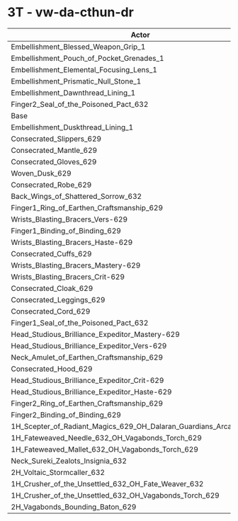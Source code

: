 # 3T - vw-da-cthun-dr
| Actor | DPS | Increase |
|---|:---:|:---:|
|Embellishment_Blessed_Weapon_Grip_1|2130030|3.39%|
|Embellishment_Pouch_of_Pocket_Grenades_1|2070516|0.50%|
|Embellishment_Elemental_Focusing_Lens_1|2065684|0.27%|
|Embellishment_Prismatic_Null_Stone_1|2061484|0.06%|
|Embellishment_Dawnthread_Lining_1|2060902|0.03%|
|Finger2_Seal_of_the_Poisoned_Pact_632|2060550|0.02%|
|Base|2060184|0.00%|
|Embellishment_Duskthread_Lining_1|2059801|-0.02%|
|Consecrated_Slippers_629|2059797|-0.02%|
|Consecrated_Mantle_629|2058280|-0.09%|
|Consecrated_Gloves_629|2057666|-0.12%|
|Woven_Dusk_629|2057574|-0.13%|
|Consecrated_Robe_629|2057492|-0.13%|
|Back_Wings_of_Shattered_Sorrow_632|2056542|-0.18%|
|Finger1_Ring_of_Earthen_Craftsmanship_629|2056509|-0.18%|
|Wrists_Blasting_Bracers_Vers-629|2056278|-0.19%|
|Finger1_Binding_of_Binding_629|2056218|-0.19%|
|Wrists_Blasting_Bracers_Haste-629|2055894|-0.21%|
|Consecrated_Cuffs_629|2055888|-0.21%|
|Wrists_Blasting_Bracers_Mastery-629|2055450|-0.23%|
|Wrists_Blasting_Bracers_Crit-629|2055361|-0.23%|
|Consecrated_Cloak_629|2054980|-0.25%|
|Consecrated_Leggings_629|2054624|-0.27%|
|Consecrated_Cord_629|2054220|-0.29%|
|Finger1_Seal_of_the_Poisoned_Pact_632|2051870|-0.40%|
|Head_Studious_Brilliance_Expeditor_Mastery-629|2050942|-0.45%|
|Head_Studious_Brilliance_Expeditor_Vers-629|2050512|-0.47%|
|Neck_Amulet_of_Earthen_Craftsmanship_629|2050288|-0.48%|
|Consecrated_Hood_629|2049263|-0.53%|
|Head_Studious_Brilliance_Expeditor_Crit-629|2049108|-0.54%|
|Head_Studious_Brilliance_Expeditor_Haste-629|2047779|-0.60%|
|Finger2_Ring_of_Earthen_Craftsmanship_629|2046322|-0.67%|
|Finger2_Binding_of_Binding_629|2045886|-0.69%|
|1H_Scepter_of_Radiant_Magics_629_OH_Dalaran_Guardians_Arcanotool_632|2033872|-1.28%|
|1H_Fateweaved_Needle_632_OH_Vagabonds_Torch_629|2025475|-1.68%|
|1H_Fateweaved_Mallet_632_OH_Vagabonds_Torch_629|2024989|-1.71%|
|Neck_Sureki_Zealots_Insignia_632|1994717|-3.18%|
|2H_Voltaic_Stormcaller_632|1892842|-8.12%|
|1H_Crusher_of_the_Unsettled_632_OH_Fate_Weaver_632|1751412|-14.99%|
|1H_Crusher_of_the_Unsettled_632_OH_Vagabonds_Torch_629|1747022|-15.20%|
|2H_Vagabonds_Bounding_Baton_629|1694196|-17.76%|
